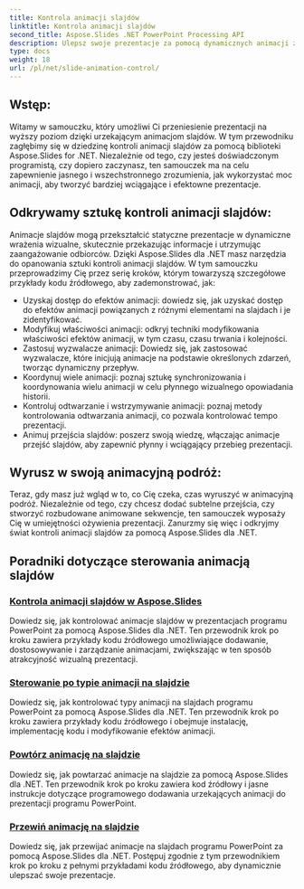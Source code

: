 ```yaml
---
title: Kontrola animacji slajdów
linktitle: Kontrola animacji slajdów
second_title: Aspose.Slides .NET PowerPoint Processing API
description: Ulepsz swoje prezentacje za pomocą dynamicznych animacji za pomocą Aspose.Slides dla .NET. Z tego obszernego samouczka dowiesz się, jak krok po kroku sterować animacjami slajdów.
type: docs
weight: 18
url: /pl/net/slide-animation-control/
---
```


## Wstęp:

Witamy w samouczku, który umożliwi Ci przeniesienie prezentacji na wyższy poziom dzięki urzekającym animacjom slajdów. W tym przewodniku zagłębimy się w dziedzinę kontroli animacji slajdów za pomocą biblioteki Aspose.Slides for .NET. Niezależnie od tego, czy jesteś doświadczonym programistą, czy dopiero zaczynasz, ten samouczek ma na celu zapewnienie jasnego i wszechstronnego zrozumienia, jak wykorzystać moc animacji, aby tworzyć bardziej wciągające i efektowne prezentacje.

## Odkrywamy sztukę kontroli animacji slajdów:

Animacje slajdów mogą przekształcić statyczne prezentacje w dynamiczne wrażenia wizualne, skutecznie przekazując informacje i utrzymując zaangażowanie odbiorców. Dzięki Aspose.Slides dla .NET masz narzędzia do opanowania sztuki kontroli animacji slajdów. W tym samouczku przeprowadzimy Cię przez serię kroków, którym towarzyszą szczegółowe przykłady kodu źródłowego, aby zademonstrować, jak:

- Uzyskaj dostęp do efektów animacji: dowiedz się, jak uzyskać dostęp do efektów animacji powiązanych z różnymi elementami na slajdach i je zidentyfikować.
- Modyfikuj właściwości animacji: odkryj techniki modyfikowania właściwości efektów animacji, w tym czasu, czasu trwania i kolejności.
- Zastosuj wyzwalacze animacji: Dowiedz się, jak zastosować wyzwalacze, które inicjują animacje na podstawie określonych zdarzeń, tworząc dynamiczny przepływ.
- Koordynuj wiele animacji: poznaj sztukę synchronizowania i koordynowania wielu animacji w celu płynnego wizualnego opowiadania historii.
- Kontroluj odtwarzanie i wstrzymywanie animacji: poznaj metody kontrolowania odtwarzania animacji, co pozwala kontrolować tempo prezentacji.
- Animuj przejścia slajdów: poszerz swoją wiedzę, włączając animacje przejść slajdów, aby zapewnić płynny i wciągający przebieg prezentacji.

## Wyrusz w swoją animacyjną podróż:

Teraz, gdy masz już wgląd w to, co Cię czeka, czas wyruszyć w animacyjną podróż. Niezależnie od tego, czy chcesz dodać subtelne przejścia, czy stworzyć rozbudowane animowane sekwencje, ten samouczek wyposaży Cię w umiejętności ożywienia prezentacji. Zanurzmy się więc i odkryjmy świat kontroli animacji slajdów za pomocą Aspose.Slides dla .NET.

## Poradniki dotyczące sterowania animacją slajdów
### [Kontrola animacji slajdów w Aspose.Slides](./slide-animation-control/)
Dowiedz się, jak kontrolować animacje slajdów w prezentacjach programu PowerPoint za pomocą Aspose.Slides dla .NET. Ten przewodnik krok po kroku zawiera przykłady kodu źródłowego umożliwiające dodawanie, dostosowywanie i zarządzanie animacjami, zwiększając w ten sposób atrakcyjność wizualną prezentacji.
### [Sterowanie po typie animacji na slajdzie](./control-after-animation-type/)
Dowiedz się, jak kontrolować typy animacji na slajdach programu PowerPoint za pomocą Aspose.Slides dla .NET. Ten przewodnik krok po kroku zawiera przykłady kodu źródłowego i obejmuje instalację, implementację kodu i modyfikowanie efektów animacji.
### [Powtórz animację na slajdzie](./repeat-animation-on-slide/)
Dowiedz się, jak powtarzać animacje na slajdzie za pomocą Aspose.Slides dla .NET. Ten przewodnik krok po kroku zawiera kod źródłowy i jasne instrukcje dotyczące programowego dodawania urzekających animacji do prezentacji programu PowerPoint.
### [Przewiń animację na slajdzie](./rewind-animation-on-slide/)
Dowiedz się, jak przewijać animacje na slajdach programu PowerPoint za pomocą Aspose.Slides dla .NET. Postępuj zgodnie z tym przewodnikiem krok po kroku z pełnymi przykładami kodu źródłowego, aby dynamicznie ulepszać swoje prezentacje.
